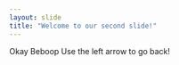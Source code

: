 ```yaml
---
layout: slide
title: "Welcome to our second slide!"
---
```

Okay
Beboop
Use the left arrow to go back!
